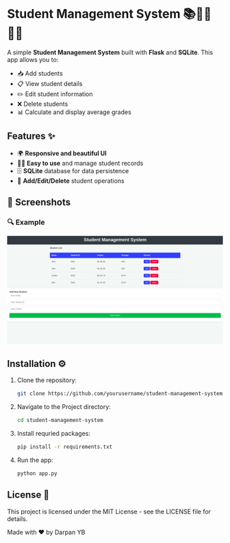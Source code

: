 # Student Management System 📚👩‍🎓👨‍🎓

A simple **Student Management System** built with **Flask** and **SQLite**. This app allows you to:
- 📥 Add students
- 📋 View student details
- ✏️ Edit student information
- ❌ Delete students
- 📊 Calculate and display average grades

## Features ✨
- 🌍 **Responsive and beautiful UI**
- 🧑‍💻 **Easy to use** and manage student records
- 🗄️ **SQLite** database for data persistence
- 🔄 **Add/Edit/Delete** student operations

## 📸 Screenshots  
### 🔍 Example   
![Result Screenshot](screenshots/result.png)  

## Installation ⚙️

1. Clone the repository:
   ```bash
   git clone https://github.com/yourusername/student-management-system.git
    ```
2. Navigate to the Project directory:
   ```bash
   cd student-management-system
   ```
3. Install requried packages:
   ```bash
   pip install -r requirements.txt
    ```
4. Run the app:
   ```bash
   python app.py
   
## License 📝
This project is licensed under the MIT License - see the LICENSE file for details.

Made with ❤️ by Darpan YB
